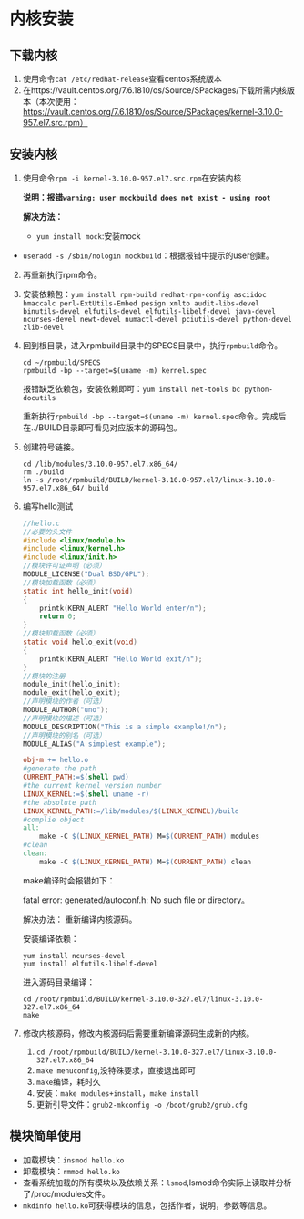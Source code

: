 # 内核安装

## 下载内核

1. 使用命令`cat /etc/redhat-release`查看centos系统版本
2. 在https://vault.centos.org/7.6.1810/os/Source/SPackages/下载所需内核版本（本次使用：https://vault.centos.org/7.6.1810/os/Source/SPackages/kernel-3.10.0-957.el7.src.rpm）

## 安装内核

1. 使用命令`rpm -i kernel-3.10.0-957.el7.src.rpm`在安装内核

   **说明：报错`warning: user mockbuild does not exist - using root`**

   **解决方法：**

   * `yum install mock`:安装mock
* `useradd -s /sbin/nologin mockbuild`：根据报错中提示的user创建。
  
2. 再重新执行rpm命令。

3. 安装依赖包：`yum install rpm-build redhat-rpm-config asciidoc hmaccalc perl-ExtUtils-Embed pesign xmlto audit-libs-devel binutils-devel elfutils-devel elfutils-libelf-devel java-devel ncurses-devel newt-devel numactl-devel pciutils-devel python-devel zlib-devel`

4. 回到根目录，进入rpmbuild目录中的SPECS目录中，执行`rpmbuild`命令。

   ```shell
   cd ~/rpmbuild/SPECS
   rpmbuild -bp --target=$(uname -m) kernel.spec
   ```

   报错缺乏依赖包，安装依赖即可：`yum install net-tools bc python-docutils`

   重新执行`rpmbuild -bp --target=$(uname -m) kernel.spec`命令。完成后在../BUILD目录即可看见对应版本的源码包。
   
5. 创建符号链接。
   
   ```shell
   cd /lib/modules/3.10.0-957.el7.x86_64/
   rm ./build
   ln -s /root/rpmbuild/BUILD/kernel-3.10.0-957.el7/linux-3.10.0-957.el7.x86_64/ build
   ```
   
6. 编写hello测试

   ```c
   //hello.c
   //必要的头文件
   #include <linux/module.h>
   #include <linux/kernel.h>
   #include <linux/init.h>
   //模块许可证声明（必须）
   MODULE_LICENSE("Dual BSD/GPL");
   //模块加载函数（必须）
   static int hello_init(void)
   {
       printk(KERN_ALERT "Hello World enter/n");
       return 0;
   }
   //模块卸载函数（必须）
   static void hello_exit(void)
   {
       printk(KERN_ALERT "Hello World exit/n");
   }
   //模块的注册
   module_init(hello_init);
   module_exit(hello_exit);
   //声明模块的作者（可选）
   MODULE_AUTHOR("uno");
   //声明模块的描述（可选）
   MODULE_DESCRIPTION("This is a simple example!/n");
   //声明模块的别名（可选）
   MODULE_ALIAS("A simplest example");
   ```

   ```makefile
   obj-m += hello.o
   #generate the path
   CURRENT_PATH:=$(shell pwd)
   #the current kernel version number
   LINUX_KERNEL:=$(shell uname -r)
   #the absolute path
   LINUX_KERNEL_PATH:=/lib/modules/$(LINUX_KERNEL)/build
   #complie object
   all:
       make -C $(LINUX_KERNEL_PATH) M=$(CURRENT_PATH) modules
   #clean
   clean:
       make -C $(LINUX_KERNEL_PATH) M=$(CURRENT_PATH) clean
   ```

   make编译时会报错如下：

   fatal error: generated/autoconf.h: No such file or directory。

   解决办法： 重新编译内核源码。

   安装编译依赖：

   ```shell
   yum install ncurses-devel
   yum install elfutils-libelf-devel
   ```

   进入源码目录编译：

   ```shell
   cd /root/rpmbuild/BUILD/kernel-3.10.0-327.el7/linux-3.10.0-327.el7.x86_64
   make
   ```

7. 修改内核源码，修改内核源码后需要重新编译源码生成新的内核。

   1. `cd /root/rpmbuild/BUILD/kernel-3.10.0-327.el7/linux-3.10.0-327.el7.x86_64`
   2. `make menuconfig`,没特殊要求，直接退出即可
   3. `make`编译，耗时久
   4. 安装：`make modules+install`，`make install`
   5. 更新引导文件：`grub2-mkconfig -o /boot/grub2/grub.cfg`

## 模块简单使用

* 加载模块：`insmod hello.ko`
* 卸载模块：`rmmod hello.ko`
* 查看系统加载的所有模块以及依赖关系：`lsmod`,lsmod命令实际上读取并分析了/proc/modules文件。
* `mkdinfo hello.ko`可获得模块的信息，包括作者，说明，参数等信息。